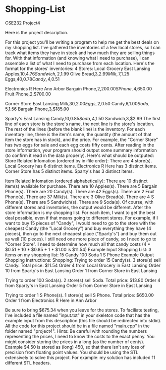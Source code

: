 # Shopping-List
CSE232 Project4

Here is the project description.

For this project you'll be writing a program to help me get the best deals on my shopping list. I've gathered the inventories of a few local stores, so I can track what items they have in stock and how much they are selling things for. With that information (and knowing what I need to purchase), I can assemble a list of what I need to purchase from each location.
Here's the format for the stores' inventories:
4 Stores:
Local Grocery
East Lansing
Apples,10,$4.76
Sandwich,2,$1.99
Olive Bread,3,$2.99
Milk,7,$1.25
Eggs,40,$0.78
Candy,4,$0.51

Electronics R Here
Ann Arbor
Bargain Phone,2,$200.00
S Phone,4,$650.00
Fruit Phone,2,$700.00

Corner Store
East Lansing
Milk,30,$2.00
Eggs,2,$0.50
Candy,6,$1.00
Soda,5,$1.56
Bargain Phone,3,$185.00

Sparty's
East Lansing
Candy,10,$0.85
Soda,4,$1.50
Sandwich,3,$2.99
The first line of each store is the store's name, the next line is the store's location. The rest of the lines (before the blank line) is the inventory.
For each inventory line, there is the item's name, the quantity (the amount of that item the store has in stock), and the price. For example, the "Corner Store" has two eggs for sale and each egg costs fifty cents.
After reading in the store information, your program should output some summary information (to confirm it read in the data properly).
Here's what should be outputed:
Store Related Infomation (ordered by in-file order):
There are 4 store(s).
Local Grocery has 6 distinct items.
Electronics R Here has 3 distinct items.
Corner Store has 5 distinct items.
Sparty's has 3 distinct items.

Item Related Infomation (ordered alphabetically):
There are 10 distinct item(s) avaliable for purchase.
There are 10 Apples(s).
There are 5 Bargain Phone(s).
There are 20 Candy(s).
There are 42 Eggs(s).
There are 2 Fruit Phone(s).
There are 37 Milk(s).
There are 3 Olive Bread(s).
There are 4 S Phone(s).
There are 5 Sandwich(s).
There are 9 Soda(s).
Of course, with different stores and inventories, the output would be different.
After the store information is my shopping list. For each item, I want to get the best deal possible, even if that means going to different stores.
For example, if I want to buy 15 pieces of "Candy", I would need to go to the store with the cheapest Candy (the "Local Grocery") and buy everything they have (4 pieces), then go to the next cheapest place ("Sparty's") and buy them out as well (10 pieces). I still need one more piece of candy, so I need to go to "Corner Store". I need to determine how much all that candy costs (4 * $0.51 + 10 * $0.85 + 1 * $1.00 is $11.54)
Example Input Shopping List:
3 items on my shopping list:
15 Candy
100 Soda
1 S Phone
Example Output Shopping Instructions:
Shopping:
Trying to order 15 Candy(s).
3 store(s) sell Candy.
Total price: $11.54
Order 4 from Local Grocery in East Lansing
Order 10 from Sparty's in East Lansing
Order 1 from Corner Store in East Lansing

Trying to order 100 Soda(s).
2 store(s) sell Soda.
Total price: $13.80
Order 4 from Sparty's in East Lansing
Order 5 from Corner Store in East Lansing

Trying to order 1 S Phone(s).
1 store(s) sell S Phone.
Total price: $650.00
Order 1 from Electronics R Here in Ann Arbor

Be sure to bring $675.34 when you leave for the stores.
To faciliate testing, I've included a file named "input.txt" in your skeleton code that has the example input from this description (this file should be redirected into stdin). All the code for this project should be in a file named "main.cpp" in the folder named "project4".
Hints:
Be careful with rounding the numbers representing the prices, I need to know the costs to the exact penny. You might consider storing the prices in a long (as the number of cents). Example $4.50 is stored as (long) 450, so that there isn't any loss of precision from floating point values. 
You should be using the STL extensively to solve this project. For example: my solution has included 11 different STL headers.
